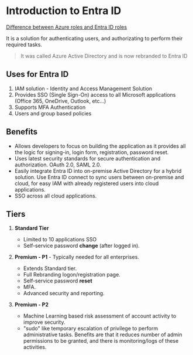 # Introduction to Entra ID

[Difference between Azure roles and Entra ID roles](https://learn.microsoft.com/en-us/azure/role-based-access-control/rbac-and-directory-admin-roles)



It is a solution for authenticating users, and authorizating to perform their required tasks.

> It was called Azure Active Directory and is now rebranded to Entra ID

## Uses for Entra ID

1. IAM solution - Identity and Access Management Solution
2. Provides SSO (Single Sign-On) access to all Microsoft applications (Office 365, OneDrive, Outlook, etc...)
3. Supports MFA Authentication
4. Users and group based policies


## Benefits
- Allows developers to focus on building the application as it provides all the logic for signing-in, login form, registration, password reset.
- Uses latest security standards for secure authentication and authorization. OAuth 2.0, SAML 2.0.
- Easily integrate Entra ID into on-premise Active Directory for a hybrid solution. Use Entra ID connect to sync users between on-premise and cloud, for easy IAM with already registered users into cloud applications.
- SSO across all cloud applications.

## Tiers

1. **Standard Tier**
    - Limited to 10 applications SSO
    - Self-service password **change** (after logged in).

2. **Premium - P1** - Typically needed for all enterprises.
    - Extends Standard tier.
    - Full Rebranding logon/registration page.
    - Self-service password **reset**
    - MFA.
    - Advanced security and reporting.

3. **Premium - P2**
    - Machine Learning based risk assessment of account activity to improve security.
    - "sudo" like temporary escalation of privilege to perform administrative tasks. Benefits are that it reduces number of admin permissions to be granted, and there is monitoring/logs of these activities.
